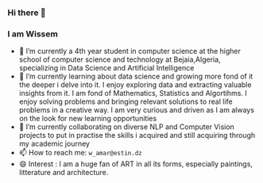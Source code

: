 ### Hi there 👋

<!--
**Wissemamr/Wissemamr** is a ✨ _special_ ✨ repository because its `README.md` (this file) appears on your GitHub profile. -->


### I am Wissem

- 🔭 I’m currently a 4th year student in computer science at the higher school of computer science and technology at Bejaia,Algeria, specializing in Data Science and Artificial Intelligence
- 🌱 I’m currently learning about data science and growing more fond of it the deeper i delve into it. I enjoy exploring data and extracting valuable insights from it. I am fond of Mathematics, Statistics and Algortihms. I enjoy solving problems and bringing relevant solutions to real life problems in a creative way. I am very curious and driven as I am always on the look for new learning opportunities 
- 👯 I’m currently collaborating on diverse NLP and Computer Vision projects to put in practise the skills i acquired and still acquiring through my academic journey 
- 📫 How to reach me: `w_amar@estin.dz`
- 😄 Interest : I am a huge fan of ART in all its forms, especially paintings, litterature and architecture. 





